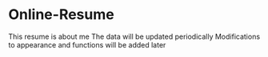 # Online-Resume

This resume is about me
The data will be updated periodically
Modifications to appearance and functions will be added later